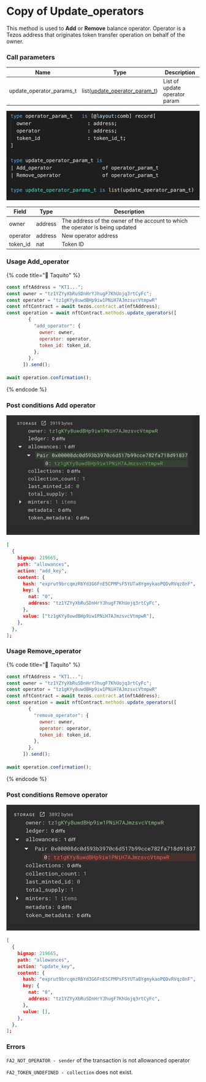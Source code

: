 # Copy of Update\_operators

This method is used to **Add** or **Remove** balance operator. Operator is a Tezos address that originates token transfer operation on behalf of the owner.

### Call parameters

| Name                        | Type                                                                       | Description                   |
| --------------------------- | -------------------------------------------------------------------------- | ----------------------------- |
| update\_operator\_params\_t | list([update\_operator\_param\_t](copy-of-update\_operators.md#undefined)) | List of update operator param |

![](<../../../../../.gitbook/assets/image (12).png>)

| Field     | Type    | Description                                                                    |
| --------- | ------- | ------------------------------------------------------------------------------ |
| owner     | address | The address of the owner of the account to which the operator is being updated |
| operator  | address | New operator address                                                           |
| token\_id | nat     | Token ID                                                                       |

### Usage Add\_operator

{% code title="🌮 Taquito" %}
```javascript
const nftAddress = "KT1...";
const owner = "tz1YZYyXbRuSDnHrYJhugF7KhUojq3rtCyFc";
const operator = "tz1gKYy8uwdBHp9iw1PNiH7AJmzsvcVtmpwR"
const nftContract = await tezos.contract.at(nftAddress);
const operation = await nftContract.methods.update_operators([
        {
          "add_operator": {
            owner: owner,
            operator: operator,
            token_id: token_id,
          },
        },
      ]).send();

await operation.confirmation();
```
{% endcode %}

### Post conditions Add operator

![](<../../../../../.gitbook/assets/image (10).png>)

```json
[
  {
    bigmap: 219665,
    path: "allowances",
    action: "add_key",
    content: {
      hash: "exprut9brcqmzR6Yd3G6FnE5CPMPsF5YUTa8YgmykaoPQDvRVqz8nF",
      key: {
        nat: "0",
        address: "tz1YZYyXbRuSDnHrYJhugF7KhUojq3rtCyFc",
      },
      value: ["tz1gKYy8uwdBHp9iw1PNiH7AJmzsvcVtmpwR"],
    },
  },
];

```

### Usage Remove\_operator

{% code title="🌮 Taquito" %}
```javascript
const nftAddress = "KT1...";
const owner = "tz1YZYyXbRuSDnHrYJhugF7KhUojq3rtCyFc";
const operator = "tz1gKYy8uwdBHp9iw1PNiH7AJmzsvcVtmpwR"
const nftContract = await tezos.contract.at(nftAddress);
const operation = await nftContract.methods.update_operators([
        {
          "remove_operator": {
            owner: owner,
            operator: operator,
            token_id: token_id,
          },
        },
      ]).send();

await operation.confirmation();
```
{% endcode %}

### Post conditions Remove operator

![](<../../../../../.gitbook/assets/image (11) (1).png>)

```json
[
  {
    bigmap: 219665,
    path: "allowances",
    action: "update_key",
    content: {
      hash: "exprut9brcqmzR6Yd3G6FnE5CPMPsF5YUTa8YgmykaoPQDvRVqz8nF",
      key: {
        nat: "0",
        address: "tz1YZYyXbRuSDnHrYJhugF7KhUojq3rtCyFc",
      },
      value: [],
    },
  },
];
```

### Errors

`FA2_NOT_OPERATOR - sender` of the transaction is not allowanced operator

`FA2_TOKEN_UNDEFINED - collection` does not exist.
